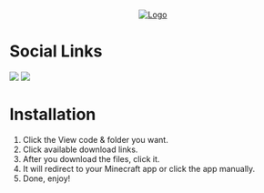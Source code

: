 <br/>
<p align="center">
  <a href="https://github.com/artsvn/PocketLoki">
    <img src="https://static1.textcraft.net/data1/b/4/b470a313d4b5040567f714a8975057ed5fa925c8da39a3ee5e6b4b0d3255bfef95601890afd80709da39a3ee5e6b4b0d3255bfef95601890afd8070975f6a90f68302a925908dbbefd0a80c0.png" alt="Logo">
  </a>
</p>

# Social Links
![](https://discordapp.com/api/guilds/1082401271098638417/widget.png?style=banner2)
[![](https://dcbadge.vercel.app/api/server/R89XUt7uMa)](https://discord.gg/R89XUt7uMa)

# Installation

1. Click the View code & folder you want.
2. Click available download links.
3. After you download the files, click it.
4. It will redirect to your Minecraft app or click the app manually.
5. Done, enjoy!
